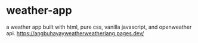 ﻿# weather-app
a weather app built with html, pure css, vanilla javascript, and openweather api.
https://angbuhayayweatherweatherlang.pages.dev/
